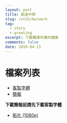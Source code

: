```yaml
---
layout: post
title: 衛道中學
slug: /vtsh/hw/work
tag:
  - story
  - greeting
excerpt: 下載輔導作業的檔案
comments: false
date: 2018-04-13
---
```

# 檔案列表

* [客製字體](/files/SentyTEA.ttf)
* [簡報](/files/vtsh-hw-work-powerpoint.odp)

**下載簡報前請先下載客製字體**

* [影片 (1080p)](https://drive.google.com/file/d/1GOibq3JvqcDlvu5A09vRqihQUd44-mLX/view?usp=sharing)

